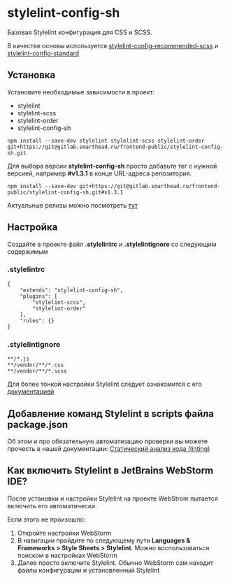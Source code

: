 # stylelint-config-sh

Базовая Stylelint конфигурация для CSS и SCSS. 

В качестве основы используется [stylelint-config-recommended-scss](https://www.npmjs.com/package/stylelint-config-recommended-scss)
и [stylelint-config-standard](https://www.npmjs.com/package/stylelint-config-standard)

## Установка

Установите необходимые зависимости в проект:

- stylelint
- stylelint-scss
- stylelint-order
- stylelint-config-sh

```text
npm install --save-dev stylelint stylelint-scss stylelint-order git+https://git@gitlab.smarthead.ru/frontend-public/stylelint-config-sh.git
```

Для выбора версии **stylelint-config-sh** просто добавьте тег с нужной версией, например **#v1.3.1** в конце URL-адреса репозитория.

```text
npm install --save-dev git+https://git@gitlab.smarthead.ru/frontend-public/stylelint-config-sh.git#v1.3.1
```
Актуальные релизы можно посмотреть [тут](https://gitlab.smarthead.ru/frontend-public/stylelint-config-sh/-/releases)

## Настройка

Создайте в проекте файл **.stylelintrc** и **.stylelintignore** со следующим содержимым

### .stylelintrc
```text
{
    "extends": "stylelint-config-sh",
    "plugins": [
        "stylelint-scss",
        "stylelint-order"
    ],
    "rules": {}
}
```

### .stylelintignore
```text
**/*.js
**/vendor/**/*.css
**/vendor/**/*.scss
```

Для более тонкой настройки Stylelint следует ознакомится с его [документацией](https://stylelint.io/user-guide/configuration)

## Добавление команд Stylelint в scripts файла package.json

Об этом и про обязательную автоматизацию проверки вы можете прочесть в нашей документации: [Статический анализ кода (linting)](https://gitlab.smarthead.ru/frontend/frontend-wiki/blob/master/docs/lint.md)

## Как включить Stylelint в JetBrains WebStorm IDE?

После установки и настройки Stylelint на проекте WebStrom пытается включить его автоматически.  

Если этого не произошло:
1. Откройте настройки WebStorm
1. В навигации пройдите по следующему пути **Languages & Frameworks > Style Sheets > Stylelint**. Можно воспользоваться поиском в настройках WebStorm
1. Далее просто включите Stylelint. Обычно WebStorm сам находит файлы конфигурации и установленный Stylelint
